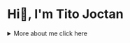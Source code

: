 <!--- Perfect-Altruistics/Perfect-Altruistics is a ✨ special ✨ repository because its `README.md` (this file) appears on your GitHub profile. You can click the Preview link to take a look at your changes. --->

# Hi👋, I'm Tito Joctan


<details>
<summary>More about me click here </summary>
  
# Tito Joctan

## Introduction
Hello, I'm Tito Joctan, a passionate Python Programmer, Technical Writer, Frontend Developer, Database Administrator in PostgreSQL and MySQL based in Arusha, Tanzania. Welcome to my personal profile page!


## About Me
I'm a passionate software developer and web developer based in Arusha, Tanzania. My expertise lies in Python programming, and I'm currently exploring the vast world of databases, with a focus on PostgreSQL and MySQL .

## 💻 Tech Stack
- **Languages**: Python, JavaScript
- **Web Development**: HTML, CSS, JavaScript
- **Databases**: PostgreSQL, MySQL
- **Other Skills**: Kali linux command line, 


## 🧰 Skills
- **Technical Skills**: Kali Linux command line, Python programming, Web Development, Database Management (PostgreSQL, MySQL)
- **Soft Skills**: communication, teamwork, problem-solving

## 🌱 Current Learning
I'm currently diving deeper into database management, honing my skills in both PostgreSQL and MySQL. Always eager to learn and explore new technologies to enhance my development journey.

## 📝 Blog
Catch up with my latest articles on [Hashnode](https://hashnode.com/@Altruist) where I share insights into my development journey, tips, and tutorials.

## 📫 Let's Connect
- [LinkedIn](https://www.linkedin.com/in/perfect-altruistic/)
- [Twitter](https://twitter.com/Perfect_Altruis)
- [Hashnode](https://hashnode.com/@Altruist)
- [GitHub](https://github.com/Perfect-Altruistics)

Feel free to reach out for collaboration, tech discussions, or just to connect.
Looking forward to sharing and learning with the amazing developer community on Hashnode!

Happy coding! 🚀

</details>
